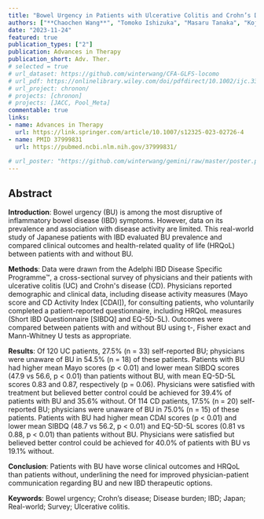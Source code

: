 ```yaml
---
title: "Bowel Urgency in Patients with Ulcerative Colitis and Crohn’s Disease: A Cross-Sectional Real-World Survey in Japan"
authors: ["**Chaochen Wang**", "Tomoko Ishizuka", "Masaru Tanaka", "Koji Matsuo", "Hannah Knight", "Niamh Harvey", "Liane Gillespie-Akar", "Theresa Hunter Gibble"]
date: "2023-11-24"
featured: true
publication_types: ["2"]
publication: Advances in Therapy
publication_short: Adv. Ther.
# selected = true
# url_dataset: https://github.com/winterwang/CFA-GLFS-locomo
# url_pdf: https://onlinelibrary.wiley.com/doi/pdfdirect/10.1002/ijc.33248?download=true
# url_project: chronon/
# projects: [chronon]
# projects: [JACC, Pool_Meta]
commentable: true
links:
- name: Advances in Therapy
  url: https://link.springer.com/article/10.1007/s12325-023-02726-4
- name: PMID 37999831
  url: https://pubmed.ncbi.nlm.nih.gov/37999831/
  
# url_poster: "https://github.com/winterwang/gemini/raw/master/poster.pdf"
---
```



## Abstract

**Introduction**: Bowel urgency (BU) is among the most disruptive of inflammatory bowel disease (IBD) symptoms. However, data on its prevalence and association with disease activity are limited. This real-world study of Japanese patients with IBD evaluated BU prevalence and compared clinical outcomes and health-related quality of life (HRQoL) between patients with and without BU.

**Methods**: Data were drawn from the Adelphi IBD Disease Specific Programme™, a cross-sectional survey of physicians and their patients with ulcerative colitis (UC) and Crohn's disease (CD). Physicians reported demographic and clinical data, including disease activity measures (Mayo score and CD Activity Index [CDAI]), for consulting patients, who voluntarily completed a patient-reported questionnaire, including HRQoL measures (Short IBD Questionnaire [SIBDQ] and EQ-5D-5L). Outcomes were compared between patients with and without BU using t-, Fisher exact and Mann-Whitney U tests as appropriate.

**Results**:  Of 120 UC patients, 27.5% (n = 33) self-reported BU; physicians were unaware of BU in 54.5% (n = 18) of these patients. Patients with BU had higher mean Mayo scores (p < 0.01) and lower mean SIBDQ scores (47.9 vs 56.6, p < 0.01) than patients without BU, with mean EQ-5D-5L scores 0.83 and 0.87, respectively (p = 0.06). Physicians were satisfied with treatment but believed better control could be achieved for 39.4% of patients with BU and 35.6% without. Of 114 CD patients, 17.5% (n = 20) self-reported BU; physicians were unaware of BU in 75.0% (n = 15) of these patients. Patients with BU had higher mean CDAI scores (p < 0.01) and lower mean SIBDQ (48.7 vs 56.2, p < 0.01) and EQ-5D-5L scores (0.81 vs 0.88, p < 0.01) than patients without BU. Physicians were satisfied but believed better control could be achieved for 40.0% of patients with BU vs 19.1% without.

**Conclusion**: Patients with BU have worse clinical outcomes and HRQoL than patients without, underlining the need for improved physician-patient communication regarding BU and new IBD therapeutic options.

**Keywords**: Bowel urgency; Crohn’s disease; Disease burden; IBD; Japan; Real-world; Survey; Ulcerative colitis.
